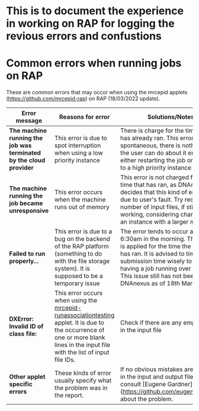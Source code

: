 # This is to document the experience in working on RAP for logging the revious errors and confustions 

# Common errors when running jobs on RAP                                                                                                                              
These are common errors that may occor when using the mrcepid applets (https://github.com/mrcepid-rap) on RAP (18/03/2022 update). 

| Error message | Reasons for error | Solutions/Notes |
| ---| --- | --- |
| **The machine running the job was terminated by the cloud provider** | This error is due to spot interruption when using a low priority instance | There is charge for the time the job has already ran. This error is spontaneous, there is nothing else the user can do about it except either restarting the job or changing to a high priority instance |
| **The machine running the job became unresponsive**   | This error occurs when the machine runs out of memory   | This error is not charged for the time that has ran, as DNAnexus decides that this kind of error is not due to user's fault. Try reduces the number of input files, if still not working, considering changing to an instance with a larger memory |
| **Failed to run properly...** | This error is due to a bug on the backend of the RAP platform (something to do with the file storage system). It is supposed to be a temporary issue | The error tends to occur around 6:30am in the morning. The charge is applied for the time the the job has ran. It is advised to time the job submission time wisely to avoid having a job running over 6:30am. This issue still has not been fixed by DNAnexus as of 18th March 2022. |
| **DXError: Invalid ID of class file:** | This error occurs when using the [mrcepid-runassociationtesting](https://github.com/mrcepid-rap/mrcepid-runassociationtesting) applet. It is due to the occurrence of one or more blank lines in the input file with the list of input file IDs. | Check if there are any empty lines in the input file |
| **Other applet specific errors** | These kinds of error usually specify what the problem was in the report. | If no obvious mistakes are identified in the input and output files, should consult [Eugene Gardner] (https://github.com/eugenegardner) about the problem. |

